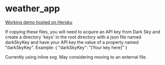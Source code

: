 # weather_app

[Working demo hosted on Heroku](https://minimal-weather-app.herokuapp.com/)

If copying these files, you will need to acquire an API key from Dark Sky and create a directory 'keys' in the root directory with 
a json file named darkSkyKey and have your API key the value of a property named "darkSkyKey".
Example:
{
    "darkSkyKey": "[Your key here]"
}


Currently using inline svg. May considering moving to an external file.

